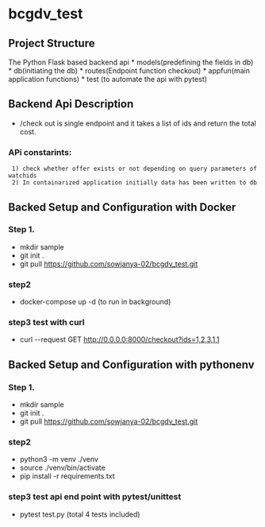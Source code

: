 # bcgdv_test


## Project Structure
The Python Flask based backend api
     * models(predefining the fields in db)
     * db(initiating the db)
     * routes(Endpoint function checkout)
     * appfun(main application functions)
     * test (to automate the api with pytest)
     
## Backend Api Description
  * /check out is single endpoint and it takes a list of ids and return the total cost.
  ### APi constarints:
     1) check whether offer exists or not depending on query parameters of watchids
     2) In containarized application initially data has been written to db 

## Backed Setup and Configuration with Docker

### Step 1.
   * mkdir sample
   * git init .
   * git pull  https://github.com/sowjanya-02/bcgdv_test.git
   
### step2
 * docker-compose up -d (to run in background)

### step3 test with curl
   * curl --request GET  http://0.0.0.0:8000/checkout?ids=1,2,3,1,1
   
## Backed Setup and Configuration with pythonenv

### Step 1.
   * mkdir sample
   * git init .
   * git pull  https://github.com/sowjanya-02/bcgdv_test.git
   
### step2
 *  python3 -m venv ./venv
 *  source ./venv/bin/activate
 *  pip install -r requirements.txt

### step3 test api end point with pytest/unittest
   *  pytest test.py (total 4 tests included)
   
   
   
   
   
   
 






